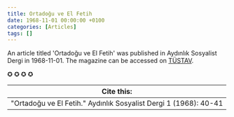 ```yaml
---
title: Ortadoğu ve El Fetih
date: 1968-11-01 00:00:00 +0100
categories: [Articles]
tags: []
---
```


An article titled 'Ortadoğu ve El Fetih' was published in Aydınlık Sosyalist Dergi in 1968-11-01. The magazine can be accessed on [TÜSTAV](https://www.tustav.org/sureli-yayinlar-arsivi/aydinlik/).

✪ ✪ ✪ ✪



| Cite this:   |
|--------|
| "Ortadoğu ve El Fetih." Aydınlık Sosyalist Dergi 1 (1968): 40-41 

